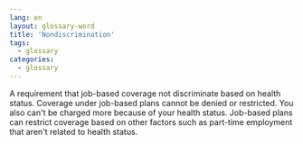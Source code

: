 ```yaml
---
lang: en
layout: glossary-word
title: 'Nondiscrimination'
tags:
  - glossary
categories:
  - glossary
---
```

A requirement that job-based coverage not discriminate based on health status. Coverage under job-based plans cannot be denied or restricted. You also can't be charged more because of your health status. Job-based plans can restrict coverage based on other factors such as part-time employment that aren't related to health status.